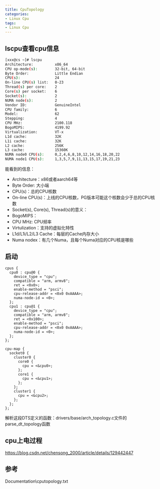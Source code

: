 ```yaml
---
title: CpuTopology
categories: 
- Linux Cpu
tags:
- Linux Cpu
---
```


## lscpu查看cpu信息
```bash
[xxx@cs ~]# lscpu
Architecture:          x86_64
CPU op-mode(s):        32-bit, 64-bit
Byte Order:            Little Endian
CPU(s):                24
On-line CPU(s) list:   0-23
Thread(s) per core:    2
Core(s) per socket:    6
Socket(s):             2
NUMA node(s):          2
Vendor ID:             GenuineIntel
CPU family:            6
Model:                 62
Stepping:              4
CPU MHz:               2100.118
BogoMIPS:              4199.92
Virtualization:        VT-x
L1d cache:             32K
L1i cache:             32K
L2 cache:              256K
L3 cache:              15360K
NUMA node0 CPU(s):     0,2,4,6,8,10,12,14,16,18,20,22
NUMA node1 CPU(s):     1,3,5,7,9,11,13,15,17,19,21,23
```
能看到的信息：
- Architecture：x86或者aarch64等
- Byte Order: 大小端
- CPU(s)：总的CPU核数
- On-line CPU(s)：上线的CPU核数，PG版本可能这个核数会少于总的CPU核数
- Socket(s), Core(s), Thread(s)的意义：
- BogoMIPS：
- CPU MHz: CPU频率
- Virtulization：支持的虚拟化特性
- L1d/L1i/L2/L3 Cache：每层的Cache内存大小
- Numa nodex：有几个Numa，且每个Numa对应的CPU核是哪些

## 启动
```
cpus {
  cpu0 : cpu@0 {
    device_type = "cpu";
    compatible = "arm, armv8";
    ret = <0x0>;
    enable-method = "psci";
    cpu-release-addr = <0x0 0xAAAA>;
    numa-node-id = <0>;
  };
  cpu1 : cpu@1 {
    device_type = "cpu";
    compatible = "arm, armv8";
    ret = <0x100>;
    enable-method = "psci";
    cpu-release-addr = <0x0 0xAAAA>;
    numa-node-id = <0>;
  };
};

cpu-map {
  socket0 {
    cluster0 {
      core0 {
        cpu = <&cpu0>;
      };
      core1 {
        cpu = <&cpu1>;
      };      
    };
    cluster1 {
      cpu = <&cpu2>;
    };
  };
};
```
解析这段DTS定义的函数：drivers/base/arch_topology.c文件的parse_dt_topology函数

## cpu上电过程
https://blog.csdn.net/chensong_2000/article/details/129442447

## 参考

Documentation\cputopology.txt
